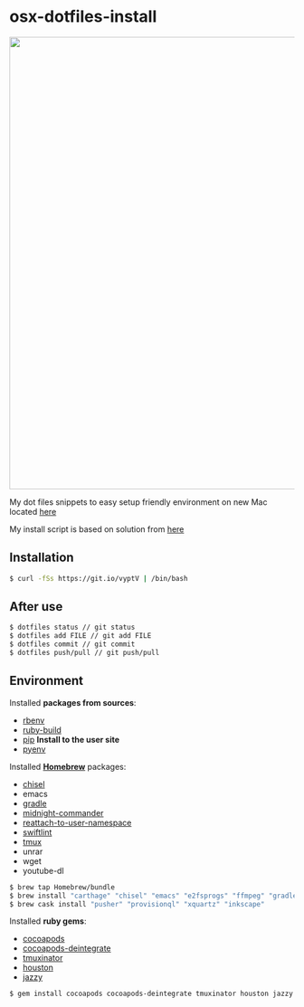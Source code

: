 # osx-dotfiles-install
<img src="https://raw.githubusercontent.com/igorkotkovets/osx-dotfiles-install/master/terminal.png" width="800">

My dot files snippets to easy setup friendly environment on new Mac located [here](https://github.com/igorkotkovets/osx-dotfiles)

My install script is based on solution from [here](https://developer.atlassian.com/blog/2016/02/best-way-to-store-dotfiles-git-bare-repo/)

## Installation 
```bash
$ curl -fSs https://git.io/vyptV | /bin/bash
```

## After use
```bash
$ dotfiles status // git status
$ dotfiles add FILE // git add FILE
$ dotfiles commit // git commit
$ dotfiles push/pull // git push/pull
```
## Environment
Installed <b>packages from sources</b>:
* [rbenv](https://github.com/rbenv/rbenv)
* [ruby-build](https://github.com/rbenv/ruby-build)
* [pip](http://pip.readthedocs.io/en/stable/installing/) **Install to the user site**
* [pyenv](https://github.com/pyenv/pyenv#basic-github-checkout)

Installed <b>[Homebrew](https://brew.sh)</b> packages:
* [chisel](https://github.com/facebook/chisel)
* emacs 
* [gradle](https://github.com/gradle/gradle)
* [midnight-commander](https://github.com/rg3/youtube-dl)
* [reattach-to-user-namespace](https://github.com/ChrisJohnsen/tmux-MacOSX-pasteboard)
* [swiftlint](https://github.com/realm/SwiftLint)
* [tmux](https://github.com/tmux/tmux)
* unrar
* wget
* youtube-dl

```bash
$ brew tap Homebrew/bundle
$ brew install "carthage" "chisel" "emacs" "e2fsprogs" "ffmpeg" "gradle" "highlight" "ideviceinstaller" "imagemagick" "midnight-commander" "node" "pipenv" "reattach-to-user-namespace" "swiftlint" "tig" "tmux" "unrar" "vapor" "wget" "youtube-dl"
$ brew cask install "pusher" "provisionql" "xquartz" "inkscape"
```


Installed <b>ruby gems</b>:
* [cocoapods](https://github.com/CocoaPods/CocoaPods)
* [cocoapods-deintegrate](https://github.com/CocoaPods/cocoapods-deintegrate)
* [tmuxinator](https://github.com/tmuxinator/tmuxinator)
* [houston](https://github.com/nomad/houston)
* [jazzy](https://github.com/realm/jazzy)
```bash
$ gem install cocoapods cocoapods-deintegrate tmuxinator houston jazzy
```

